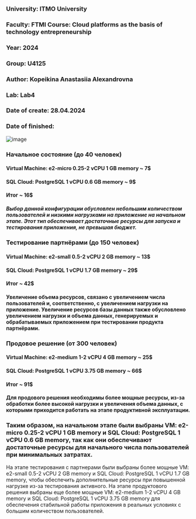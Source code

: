 ### University: ITMO University
### Faculty: FTMI Course: Cloud platforms as the basis of technology entrepreneurship
### Year: 2024
### Group: U4125
### Author: Kopeikina Anastasiia Alexandrovna
### Lab: Lab4
### Date of create: 28.04.2024
### Date of finished: 
![image](https://github.com/KopeikinaA/2024-cloud-platforms-as-the-basis-of-technology-entrepreurship-4125-kopeikina_a_a/assets/164926706/81e378d2-6a9f-48b0-af93-1483581a2eaa)
### Начальное состояние (до 40 человек)
#### Virtual Machine: e2-micro 0.25-2 vCPU 1 GB memory ~ 7$
#### SQL Cloud: PostgreSQL 1 vCPU 0.6 GB memory ~ 9$
#### Итог ~ 16$
##### Выбор данной конфигурации обусловлен небольшим количеством пользователей и низкими нагрузками на приложение на начальном этапе. Этот тип обеспечивает достаточные ресурсы для запуска и тестирования приложения, не превышая бюджет.
### Тестирование партнёрами (до 150 человек)
#### Virtual Machine: e2-small 0.5-2 vCPU 2 GB memory ~ 13$
#### SQL Cloud: PostgreSQL 1 vCPU 1.7 GB memory ~ 29$
#### Итог ~ 42$
#### Увеличение объема ресурсов, связано с увеличением числа пользователей и, соответственно, с увеличением нагрузки на приложение. Увеличение ресурсов базы данных также обусловлено увеличением нагрузки и объема данных, генерируемых и обрабатываемых приложением при тестировании продукта партнёрами.
### Продовое решение (от 300 человек)
#### Virtual Machine: e2-medium 1-2 vCPU 4 GB memory ~ 25$
#### SQL Cloud: PostgreSQL 1 vCPU 3.75 GB memory ~ 66$
#### Итог ~ 91$
#### Для продового решения необходимы более мощные ресурсы, из-за обработки более высокой нагрузки и увеличения объема данных, с которыми приходится работать на этапе продуктивной эксплуатации.
### Таким образом, на начальном этапе были выбраны VM: e2-micro 0.25-2 vCPU 1 GB memory и SQL Cloud: PostgreSQL 1 vCPU 0.6 GB memory, так как они обеспечивают достаточные ресурсы для начального числа пользователей при минимальных затратах.
На этапе тестирования с партнерами были выбраны более мощные VM: e2-small 0.5-2 vCPU 2 GB memory и SQL Cloud: PostgreSQL 1 vCPU 1.7 GB memory, чтобы обеспечить дополнительные ресурсы при повышенной нагрузке из-за тестирования активного.
На этапе продуктового решения выбраны еще более мощные VM: e2-medium 1-2 vCPU 4 GB memory и SQL Cloud: PostgreSQL 1 vCPU 3.75 GB memory для обеспечения стабильной работы приложения в реальных условиях с большим количеством пользователей.
